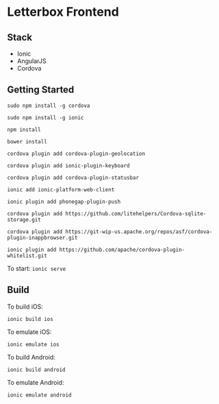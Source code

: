 # Letterbox Frontend

## Stack

- Ionic
- AngularJS
- Cordova

## Getting Started

`sudo npm install -g cordova`

`sudo npm install -g ionic`

`npm install`

`bower install`

`cordova plugin add cordova-plugin-geolocation`

`cordova plugin add ionic-plugin-keyboard`

`cordova plugin add cordova-plugin-statusbar`

`ionic add ionic-platform-web-client`

`ionic plugin add phonegap-plugin-push`

`cordova plugin add https://github.com/litehelpers/Cordova-sqlite-storage.git`

`cordova plugin add https://git-wip-us.apache.org/repos/asf/cordova-plugin-inappbrowser.git`

`ionic plugin add https://github.com/apache/cordova-plugin-whitelist.git`

To start:
`ionic serve`

## Build

To build iOS:

`ionic build ios`

To emulate iOS:

`ionic emulate ios`

To build Android:

`ionic build android`

To emulate Android:

`ionic emulate android`

